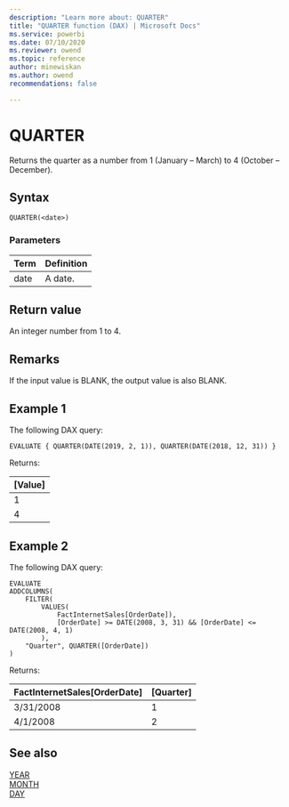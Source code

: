 ```yaml
---
description: "Learn more about: QUARTER"
title: "QUARTER function (DAX) | Microsoft Docs"
ms.service: powerbi
ms.date: 07/10/2020
ms.reviewer: owend
ms.topic: reference
author: minewiskan
ms.author: owend 
recommendations: false

---
```


# QUARTER

Returns the quarter as a number from 1 (January – March) to 4 (October – December).
  
## Syntax  
  
```dax
QUARTER(<date>)
```
  
### Parameters  
  
|Term|Definition|  
|--------|--------------|  
|date|A date.|  
  
## Return value  

An integer number from 1 to 4.  
  
## Remarks

If the input value is BLANK, the output value is also BLANK.

## Example 1

The following DAX query:
  
```dax
EVALUATE { QUARTER(DATE(2019, 2, 1)), QUARTER(DATE(2018, 12, 31)) } 
```

Returns:

|[Value]  |
|---------|
|1    |
|4    |

## Example 2

The following DAX query:
  
```dax
EVALUATE
ADDCOLUMNS(
    FILTER(
        VALUES(
            FactInternetSales[OrderDate]), 
            [OrderDate] >= DATE(2008, 3, 31) && [OrderDate] <= DATE(2008, 4, 1)
        ), 
    "Quarter", QUARTER([OrderDate])
)
```

Returns:

|FactInternetSales[OrderDate]  | [Quarter]  |
|---------|---------|
|3/31/2008    |  1  |
|  4/1/2008  |  2   |

## See also

[YEAR](year-function-dax.md)  
[MONTH](month-function-dax.md)  
[DAY](day-function-dax.md)
